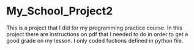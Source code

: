 # My_School_Project2
This is a project that I did for my programming practice course. In this project there are instructions on pdf that I needed to do in order to get a good grade on my lesson. I only coded fuctions defined in python file.
